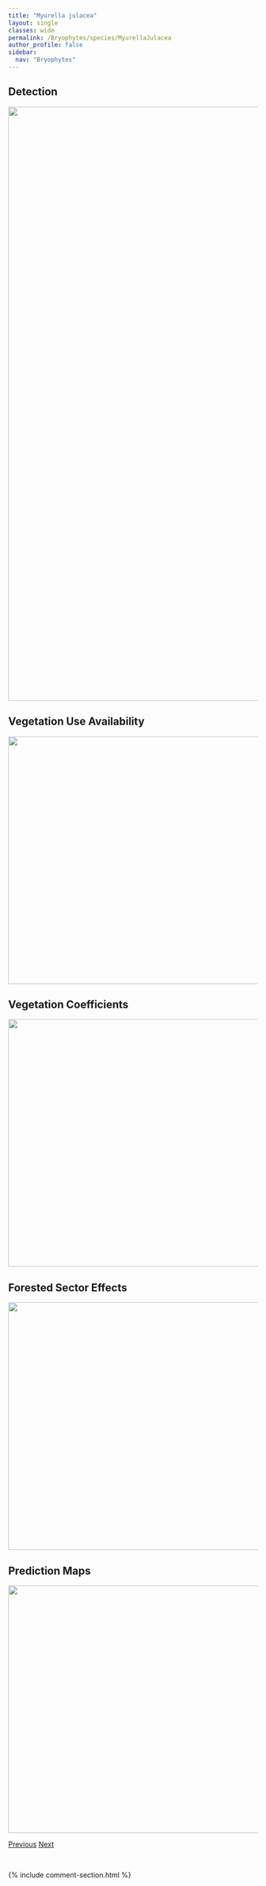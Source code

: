 ```yaml
---
title: "Myurella julacea"
layout: single
classes: wide
permalink: /Bryophytes/species/MyurellaJulacea
author_profile: false
sidebar:
  nav: "Bryophytes"
---
```


<h2>Detection</h2>

<a href="https://drive.google.com/uc?export=view&id=1RovgpAOFFXc53cRrQKsfBBQROFX5RbUO">
<img src="https://drive.google.com/uc?export=view&id=1RovgpAOFFXc53cRrQKsfBBQROFX5RbUO" height = "1200" width = "800">
</a>


<h2>Vegetation Use Availability</h2>

<a href="https://drive.google.com/uc?export=view&id=1osgeBxFfscNkM0nUYxGN4FUhvyN3_OLr">
<img src="https://drive.google.com/uc?export=view&id=1osgeBxFfscNkM0nUYxGN4FUhvyN3_OLr" height = "500" width = "1000">
</a>


<h2>Vegetation Coefficients</h2>

<a href="https://drive.google.com/uc?export=view&id=1enQm3VXtqaXgDOvOSRjm6RGdTwyW39Ga">
<img src="https://drive.google.com/uc?export=view&id=1enQm3VXtqaXgDOvOSRjm6RGdTwyW39Ga" height = "500" width = "1000">
</a>


<h2>Forested Sector Effects</h2>

<a href="https://drive.google.com/uc?export=view&id=1Bt8eN2qRXY3wYSlGa1khrEckYfjkNPJA">
<img src="https://drive.google.com/uc?export=view&id=1Bt8eN2qRXY3wYSlGa1khrEckYfjkNPJA" height = "500" width = "1000">
</a>


<h2>Prediction Maps</h2>

<a href="https://drive.google.com/uc?export=view&id=14cmImZ_6Tg28mca78R_0vg6df3HEmD98">
<img src="https://drive.google.com/uc?export=view&id=14cmImZ_6Tg28mca78R_0vg6df3HEmD98" height = "500" width = "1000">
</a>


<a href="/DevelopmentWebsite/Bryophytes/species/MyliaAnomala" class="pagination--pager" title="Mylia anomala">Previous</a> <a href="/DevelopmentWebsite/Bryophytes/species/MyurellaSibirica" class="pagination--pager" title="Myurella sibirica">Next</a>

<p>&nbsp;</p>

{% include comment-section.html %}

